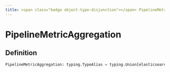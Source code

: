 ```yaml
---
title: <span class="badge object-type-disjunction"></span> PipelineMetricAggregation
---
```

# <span class="badge object-type-disjunction"></span> PipelineMetricAggregation

## Definition

```python
PipelineMetricAggregation: typing.TypeAlias = typing.Union[elasticsearch.MovingAverage, elasticsearch.Derivative, elasticsearch.CumulativeSum, elasticsearch.BucketScript]
```
